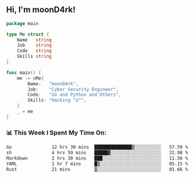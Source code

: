 <h2> Hi, I'm moonD4rk!</h2>

```go
package main

type Me struct {
	Name   string
	Job    string
	Code   string
	Skills string
}

func main() {
	me := &Me{
		Name:   "moonD4rk",
		Job:    "Cyber Security Engineer",
		Code:   "Go and Python and Others",
		Skills: "Hacking ^o^",
	}
	_ = me
}
```

<h3>📊 This Week I Spent My Time On:</h3>
<!-- <img align='right' src="https://github-readme-stats.vercel.app/api?username=moond4rk&show_icons=true&theme=radical", width="300" height="150"> -->

<!--START_SECTION:waka-->

```txt
Go               12 hrs 30 mins  ██████████████▒░░░░░░░░░░   57.59 %
sh               4 hrs 59 mins   █████▓░░░░░░░░░░░░░░░░░░░   22.98 %
Markdown         2 hrs 30 mins   ███░░░░░░░░░░░░░░░░░░░░░░   11.56 %
YAML             1 hr 7 mins     █▒░░░░░░░░░░░░░░░░░░░░░░░   05.15 %
Rust             21 mins         ▒░░░░░░░░░░░░░░░░░░░░░░░░   01.66 %
```

<!--END_SECTION:waka-->

